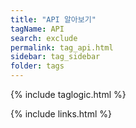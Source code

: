 ```yaml
---
title: "API 알아보기" 
tagName: API
search: exclude
permalink: tag_api.html
sidebar: tag_sidebar
folder: tags
---
```

{% include taglogic.html %}

{% include links.html %}
